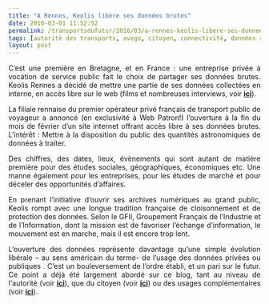 ```yaml
---
title: "A Rennes, Keolis libère ses données brutes"
date: 2010-03-01 11:52:52
permalink: /transportsdufutur/2010/03/a-rennes-keolis-libere-ses-donnees-brutes.html
tags: [autorité des transports, avego, citoyen, connectivité, données réelles, internet, open source, partage de données]
layout: post
---
```


<p style="text-align: justify">C’est une première en Bretagne, et en France : une entreprise privée à vocation de service public fait le choix de partager ses données brutes. Keolis Rennes a décidé de mettre une partie de ses données collectées en interne, en accès libre sur le web (films et nombreuses interviews, voir <a href="http://www.web-patron.com/2010/02/11/keolis-ouvre-ses-donnees/" target="_blank"><strong>ici</strong></a>).</p> <p style="text-align: justify">La filiale rennaise du premier opérateur privé français de transport public de voyageur a annoncé (en exclusivité à Web Patron!)<em> </em>l’ouverture à la fin du mois de février d’un site internet offrant accès libre à ses données brutes. L’intérêt : Mettre à la disposition du public des quantités astronomiques de données à traiter.</p> <p style="text-align: justify"> </p>  <!--more-->  <p style="text-align: justify">Des chiffres, des dates, lieux, évènements qui sont autant de matière première pour des études sociales, géographiques, économiques etc. Une manne également pour les entreprises, pour les études de marché et pour déceler des opportunités d’affaires.</p> <p style="text-align: justify">En prenant l’initiative d’ouvrir ses archives numériques au grand public, Keolis rompt avec une longue tradition française de cloisonnement et de protection des données. Selon le GFII, Groupement Français de l’Industrie et de l’Information, dont la mission est de favoriser l’échange d’information, le mouvement est en marche, mais il est encore trop lent.</p> <p style="text-align: justify">L’ouverture des données représente davantage qu’une simple évolution libérale – au sens américain du terme- de l’usage des données privées ou publiques . C’est un bouleversement de l’ordre établi, et un pari sur le futur. Ce point a déjà été largement abordé sur ce blog, tant au niveau de l'autorité (voir <strong><span style="text-decoration: underline"><a href="https://gabrielplassat.github.io/transportsdufutur/2010/01/open-air-government.html" target="_blank">ici</a></span></strong>), que du citoyen (voir <strong><span style="text-decoration: underline"><a href="https://gabrielplassat.github.io/transportsdufutur/2010/01/code-for-america-connecting-city-and-web-20-talent.html" target="_blank">ici</a></span></strong>) ou des usages complémentaires (voir <strong><span style="text-decoration: underline"><a href="https://gabrielplassat.github.io/transportsdufutur/2010/02/avego-realtime-ridesharing-for-the-iphone-generation.html" target="_blank">ici</a></span></strong>).</p>
